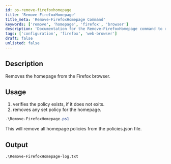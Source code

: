 ```yaml
---
id: ps-remove-firefoxhomepage
title: 'Remove-FirefoxHomepage'
title_meta: 'Remove-FirefoxHomepage Command'
keywords: ['remove', 'homepage', 'firefox', 'browser']
description: 'Documentation for the Remove-FirefoxHomepage command to remove the homepage from the Firefox browser.'
tags: ['configuration', 'firefox', 'web-browser']
draft: false
unlisted: false
---
```

## Description
Removes the homepage from the Firefox browser.

## Usage
1. verifies the policy exists, if it does not exits.
2. removes any set policy for the homepage.



```powershell
.\Remove-FirefoxHomepage.ps1
```
This will remove all homepage policies from the policies.json file.

## Output

    .\Remove-FirefoxHomepage-log.txt
